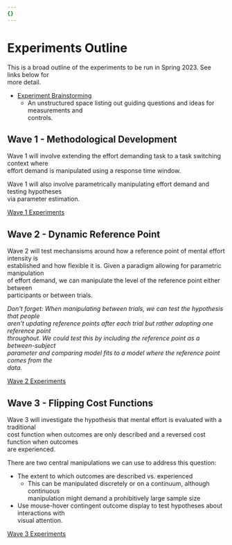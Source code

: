 ```yaml
---
{}
---
```

   
# Experiments Outline   
   
This is a broad outline of the experiments to be run in Spring 2023. See links below for   
more detail.   
   
* [Experiment Brainstorming](./experiment-brainstorming.md)   
    * An unstructured space listing out guiding questions and ideas for measurements and   
        controls.   
   
## Wave 1 - Methodological Development   
   
Wave 1 will involve extending the effort demanding task to a task switching context where   
effort demand is manipulated using a response time window.   
   
Wave 1 will also involve parametrically manipulating effort demand and testing hypotheses   
via parameter estimation.   
   
[Wave 1 Experiments](./wave-1-experiments.md)   
   
## Wave 2 - Dynamic Reference Point   
   
Wave 2 will test mechansisms around how a reference point of mental effort intensity is   
established and how flexible it is. Given a paradigm allowing for parametric manipulation   
of effort demand, we can manipulate the level of the reference point either between   
participants or between trials.    
   
*Don't forget: When manipulating between trials, we can test the hypothesis that people   
aren't updating reference points after each trial but rather adopting one reference point   
throughout. We could test this by including the reference point as a between-subject   
parameter and comparing model fits to a model where the reference point comes from the   
data.*   
   
[Wave 2 Experiments](/not_created.md)   
   
## Wave 3 - Flipping Cost Functions   
   
Wave 3 will investigate the hypothesis that mental effort is evaluated with a traditional   
cost function when outcomes are only described and a reversed cost function when outcomes   
are experienced.    
   
There are two central manipulations we can use to address this question:   
   
* The extent to which outcomes are described vs. experienced   
    * This can be manipulated discretely or on a continuum, although continuous   
        manipulation might demand a prohibitively large sample size   
* Use mouse-hover contingent outcome display to test hypotheses about interactions with   
    visual attention.   
   
[Wave 3 Experiments](/not_created.md)